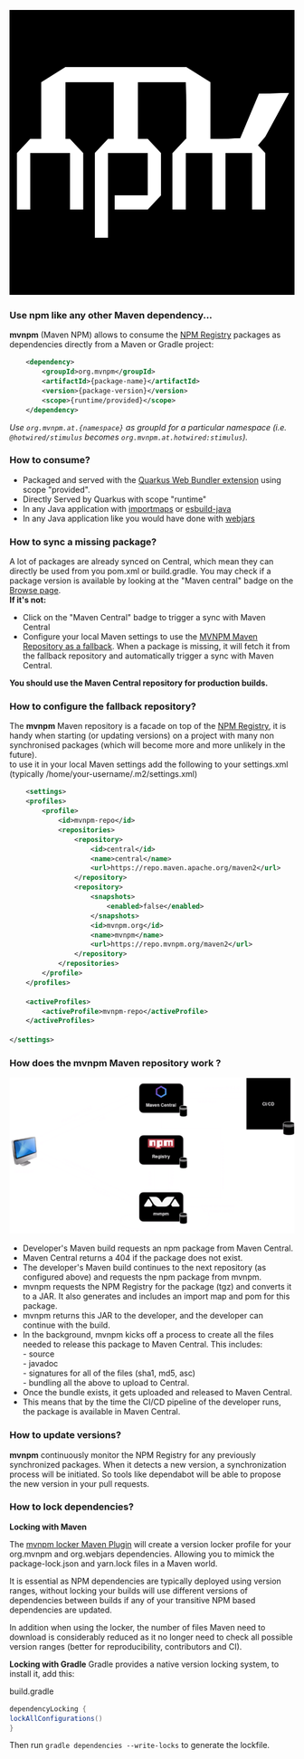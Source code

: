 ![Logo](mvnpm-logo.png)

### Use npm like any other Maven dependency...

**mvnpm** (Maven NPM) allows to consume the [NPM Registry](https://www.npmjs.com/) packages as dependencies directly from a Maven or Gradle project:

```xml
    <dependency>
        <groupId>org.mvnpm</groupId>
        <artifactId>{package-name}</artifactId>
        <version>{package-version}</version>
        <scope>{runtime/provided}</scope>
    </dependency>
```

_Use `org.mvnpm.at.{namespace}` as groupId for a particular namespace (i.e. `@hotwired/stimulus` becomes `org.mvnpm.at.hotwired:stimulus`)._

### How to consume?

*   Packaged and served with the [Quarkus Web Bundler extension](https://docs.quarkiverse.io/quarkus-web-bundler/dev/index.html) using scope "provided".
*   Directly Served by Quarkus with scope "runtime"
*   In any Java application with [importmaps](https://github.com/mvnpm/importmap) or [esbuild-java](https://github.com/mvnpm/esbuild-java)
*   In any Java application like you would have done with [webjars](https://www.webjars.org/)

### How to sync a missing package?

A lot of packages are already synced on Central, which mean they can directly be used from you pom.xml or build.gradle. You may check if a package version is available by looking at the "Maven central" badge on the [Browse page](/).  
**If it's not:**

*   Click on the "Maven Central" badge to trigger a sync with Maven Central
*   Configure your local Maven settings to use the [MVNPM Maven Repository as a fallback](#configure-fallback-repo). When a package is missing, it will fetch it from the fallback repository and automatically trigger a sync with Maven Central.

**You should use the Maven Central repository for production builds.**

### How to configure the fallback repository?

The **mvnpm** Maven repository is a facade on top of the [NPM Registry](https://www.npmjs.com/), it is handy when starting (or updating versions) on a project with many non synchronised packages (which will become more and more unlikely in the future).  
to use it in your local Maven settings add the following to your settings.xml (typically /home/your-username/.m2/settings.xml)

```xml
    <settings>
    <profiles>
        <profile>
            <id>mvnpm-repo</id>
            <repositories>
                <repository>
                    <id>central</id>
                    <name>central</name>
                    <url>https://repo.maven.apache.org/maven2</url>
                </repository>
                <repository>
                    <snapshots>
                        <enabled>false</enabled>
                    </snapshots>
                    <id>mvnpm.org</id>
                    <name>mvnpm</name>
                    <url>https://repo.mvnpm.org/maven2</url>
                </repository>
            </repositories>
        </profile>
    </profiles>

    <activeProfiles>
        <activeProfile>mvnpm-repo</activeProfile>
    </activeProfiles>

</settings>
```

### How does the mvnpm Maven repository work ?

![Schema](src/main/resources/web/static/mvnpm.png)

*   Developer's Maven build requests an npm package from Maven Central.
*   Maven Central returns a 404 if the package does not exist.
*   The developer's Maven build continues to the next repository (as configured above) and requests the npm package from mvnpm.
*   mvnpm requests the NPM Registry for the package (tgz) and converts it to a JAR. It also generates and includes an import map and pom for this package.
*   mvnpm returns this JAR to the developer, and the developer can continue with the build.
*   In the background, mvnpm kicks off a process to create all the files needed to release this package to Maven Central. This includes:  
    \- source  
    \- javadoc  
    \- signatures for all of the files (sha1, md5, asc)  
    \- bundling all the above to upload to Central.
*   Once the bundle exists, it gets uploaded and released to Maven Central.
*   This means that by the time the CI/CD pipeline of the developer runs, the package is available in Maven Central.

### How to update versions?

**mvnpm** continuously monitor the NPM Registry for any previously synchronized packages. When it detects a new version, a synchronization process will be initiated. So tools like dependabot will be able to propose the new version in your pull requests.

### How to lock dependencies?

**Locking with Maven**

The [mvnpm locker Maven Plugin](https://github.com/mvnpm/locker) will create a version locker profile for your org.mvnpm and org.webjars dependencies. Allowing you to mimick the package-lock.json and yarn.lock files in a Maven world.

It is essential as NPM dependencies are typically deployed using version ranges, without locking your builds will use different versions of dependencies between builds if any of your transitive NPM based dependencies are updated.

In addition when using the locker, the number of files Maven need to download is considerably reduced as it no longer need to check all possible version ranges (better for reproducibility, contributors and CI).

**Locking with Gradle**
Gradle provides a native version locking system, to install it, add this:

build.gradle
```groovy
dependencyLocking {
lockAllConfigurations()
}
```
Then run `gradle dependencies --write-locks` to generate the lockfile.